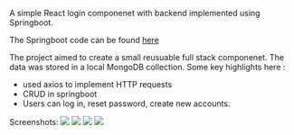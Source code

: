 A simple React login componenet with backend implemented using Springboot. 

The Springboot code can be found <a href="https://github.com/AshwinAashu/SpringBoot-Mongo-CRUD">here </a>

The project aimed to create a small reusuable full stack componenet. The data was stored in a local MongoDB collection. 
Some key highlights here :
  - used axios to implement HTTP requests 
  - CRUD in springboot 
  - Users can log in, reset password, create new accounts.

  
 Screenshots:
  <img src="./screenshots/login"/>
  <img src="./screenshots/landingpage"/>
  <img src="./screenshots/register"/>
  <img src="./screenshots/reset"/>
